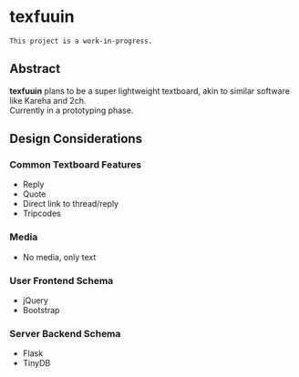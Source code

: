 # texfuuin
`This project is a work-in-progress.`

## Abstract
**texfuuin** plans to be a super lightweight textboard, akin to similar software like Kareha and 2ch.  
Currently in a prototyping phase.

## Design Considerations
### Common Textboard Features
- Reply
- Quote
- Direct link to thread/reply
- Tripcodes

### Media
- No media, only text

### User Frontend Schema
- jQuery
- Bootstrap

### Server Backend Schema
- Flask
- TinyDB
